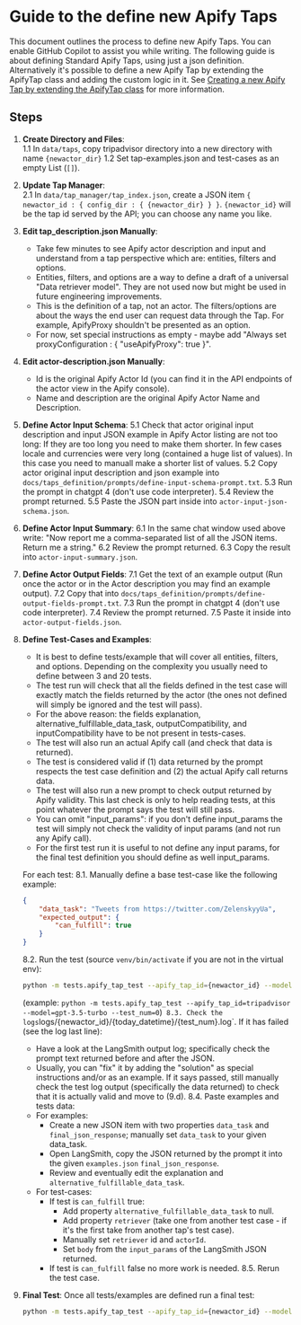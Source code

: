 # Guide to the define new Apify Taps 
 
This document outlines the process to define new Apify Taps. You can enable GitHub Copilot to assist you while writing. 
The following guide is about defining Standard Apify Taps, using just a json definition. 
Alternatively it's possible to define a new Apify Tap by extending the ApifyTap class and adding the custom logic in it. See [Creating a new Apify Tap by extending the ApifyTap class](#creating-a-new-apify-tap-by-extending-the-apifytap-class) for more information. 
 
## Steps 
 
1. **Create Directory and Files**:  
 1.1 In `data/taps`, copy tripadvisor  directory into a new directory with name `{newactor_dir}` 
 1.2 Set tap-examples.json and test-cases as an empty List (`[]`). 
 
2. **Update Tap Manager**:  
 2.1 In `data/tap_manager/tap_index.json`, create a JSON item `{ newactor_id : { config_dir : { {newactor_dir} } }`. `{newactor_id}` will be the tap id served by the API; you can choose any name you like. 
 
3. **Edit tap_description.json Manually**: 
   - Take few minutes to see Apify actor description and input and understand from a tap perspective which are: entities, filters and options. 
   - Entities, filters, and options are a way to define a draft of a universal "Data retriever model". They are not used now but might be used in future engineering improvements. 
   - This is the definition of a tap, not an actor. The filters/options are about the ways the end user can request data through the Tap. For example, ApifyProxy shouldn't be presented as an option. 
   - For now, set special instructions as empty - maybe add "Always set proxyConfiguration : {  \"useApifyProxy\": true    }". 
 
4. **Edit actor-description.json Manually**: 
   - Id is the original Apify Actor Id (you can find it in the API endpoints of the actor view in the Apify console). 
   - Name and description are the original Apify Actor Name and Description. 
 
5. **Define Actor Input Schema**: 
   5.1 Check that actor original input description and input JSON example in Apify Actor listing are not too long: 
      If they are too long you need to make them shorter. In few cases locale and currencies were very long (contained a huge list of values). In this case you need to manuall make a shorter list of values. 
   5.2 Copy actor original input description and json example into `docs/taps_definition/prompts/define-input-schema-prompt.txt`. 
   5.3 Run the prompt in chatgpt 4 (don't use code interpreter). 
   5.4 Review the prompt returned. 
   5.5 Paste the JSON part inside into `actor-input-json-schema.json`. 
 
6. **Define Actor Input Summary**: 
   6.1 In the same chat window used above write: "Now report me a comma-separated list of all the JSON items. Return me a string." 
   6.2 Review the prompt returned. 
   6.3 Copy the result into `actor-input-summary.json`. 
 
7. **Define Actor Output Fields**: 
   7.1 Get the text of an example output (Run once the actor or in the Actor description you may find an example output). 
   7.2 Copy that into `docs/taps_definition/prompts/define-output-fields-prompt.txt`. 
   7.3 Run the prompt in chatgpt 4 (don't use code interpreter). 
   7.4 Review the prompt returned. 
   7.5 Paste it inside into `actor-output-fields.json`. 
 
8. **Define Test-Cases and Examples**: 
   - It is best to define tests/example that will cover all entities, filters, and options. Depending on the complexity you usually need to define between 3 and 20 tests. 
   - The test run will check that all the fields defined in the test case will exactly match the fields returned by the actor (the ones not defined will simply be ignored and the test will pass). 
   - For the above reason: the fields explanation, alternative_fulfillable_data_task, outputCompatibility, and inputCompatibility have to be not present in tests-cases. 
   - The test will also run an actual Apify call (and check that data is returned). 
   - The test is considered valid if (1) data returned by the prompt respects the test case definition and (2) the actual Apify call returns data. 
   - The test will also run a new prompt to check output returned by Apify validity. This last check is only to help reading tests, at this point whatever the prompt says the test will still pass. 
   - You can omit "input_params": if you don't define input_params the test will simply not check the validity of input params (and not run any Apify call). 
   - For the first test run it is useful to not define any input params, for the final test definition you should define as well input_params. 
 
   For each test: 
   8.1. Manually define a base test-case like the following example: 
      ```json 
      { 
          "data_task": "Tweets from https://twitter.com/ZelenskyyUa", 
          "expected_output": { 
              "can_fulfill": true 
          } 
      } 
      ``` 
    8.2. Run the test (source `venv/bin/activate` if you are not in the virtual env): 
      ```bash 
      python -m tests.apify_tap_test --apify_tap_id={newactor_id} --model=gpt-3.5-turbo --test_num={test_num} 
      ``` 
      (example: `python -m tests.apify_tap_test --apify_tap_id=tripadvisor --model=gpt-3.5-turbo --test_num=0`)` 
   8.3. Check the logs `logs/{newactor_id}/{today_datetime}/{test_num}.log`. If it has failed (see the log last line): 
      - Have a look at the LangSmith output log; specifically check the prompt text returned before and after the JSON. 
      - Usually, you can "fix" it by adding the "solution" as special instructions and/or as an example. 
      If it says passed, still manually check the test log output (specifically the data returned) to check that it is actually valid and move to (9.d). 
   8.4. Paste examples and tests data: 
      - For examples: 
        - Create a new JSON item with two properties `data_task` and `final_json_response`; manually set `data_task` to your given data_task. 
        - Open LangSmith, copy the JSON returned by the prompt it into the given `examples.json` `final_json_response`. 
        - Review and eventually edit the explanation and `alternative_fulfillable_data_task`. 
      - For test-cases: 
        - If test is `can_fulfill` true: 
          - Add property `alternative_fulfillable_data_task` to null. 
          - Add property `retriever` (take one from another test case - if it's the first take from another tap's test case). 
          - Manually set `retriever` id and `actorId`. 
          - Set `body` from the `input_params` of the LangSmith JSON returned. 
        - If test is `can_fulfill` false no more work is needed. 
   8.5. Rerun the test case. 
 
9. **Final Test**: Once all tests/examples are defined run a final test: 
    ```bash 
    python -m tests.apify_tap_test --apify_tap_id={newactor_id} --model=gpt-3.5-turbo 
    ```
